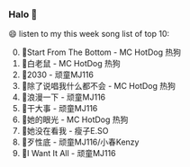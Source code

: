 

### Halo 👋

😄 listen to my this week song list of top 10:

0. 🌈Start From The Bottom - MC HotDog 热狗
1. 🌈白老鼠 - MC HotDog 热狗
2. 🌈2030 - 顽童MJ116
3. 🌈除了说唱我什么都不会 - MC HotDog 热狗
4. 🌈浪漫一下 - 顽童MJ116
5. 🌈干大事 - 顽童MJ116
6. 🌈她的眼光 - MC HotDog 热狗
7. 🌈她没在看我 - 瘦子E.SO
8. 🌈歹性底 - 顽童MJ116/小春Kenzy
9. 🌈I Want It All - 顽童MJ116


